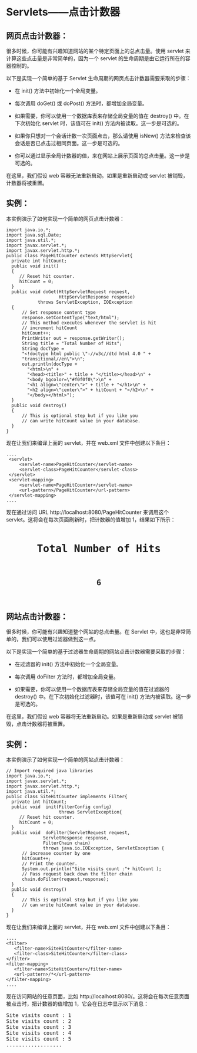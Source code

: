# Servlets——点击计数器

## 网页点击计数器：

很多时候，你可能有兴趣知道网站的某个特定页面上的总点击量。使用 servlet 来计算这些点击量是非常简单的，因为一个 servlet 的生命周期是由它运行所在的容器控制的。

以下是实现一个简单的基于 Servlet 生命周期的网页点击计数器需要采取的步骤：

- 在 init() 方法中初始化一个全局变量。

- 每次调用 doGet() 或 doPost() 方法时，都增加全局变量。

- 如果需要，你可以使用一个数据库表来存储全局变量的值在 destroy() 中。在下次初始化 servlet 时，该值可在 init() 方法内被读取。这一步是可选的。

- 如果你只想对一个会话计数一次页面点击，那么请使用 isNew() 方法来检查该会话是否已点击过相同页面。这一步是可选的。

- 你可以通过显示全局计数器的值，来在网站上展示页面的总点击量。这一步是可选的。

在这里，我们假设 web 容器无法重新启动。如果是重新启动或 servlet 被销毁，计数器将被重置。

## 实例：

本实例演示了如何实现一个简单的网页点击计数器：

``` 
import java.io.*;
import java.sql.Date;
import java.util.*;
import javax.servlet.*;
import javax.servlet.http.*;
public class PageHitCounter extends HttpServlet{   
  private int hitCount;                
  public void init() 
  { 
     // Reset hit counter.
     hitCount = 0;
  } 
  public void doGet(HttpServletRequest request,
                    HttpServletResponse response)
            throws ServletException, IOException
  {
      // Set response content type
      response.setContentType("text/html");
      // This method executes whenever the servlet is hit 
      // increment hitCount 
      hitCount++; 
      PrintWriter out = response.getWriter();
      String title = "Total Number of Hits";
      String docType =
      "<!doctype html public \"-//w3c//dtd html 4.0 " +
      "transitional//en\">\n";
      out.println(docType +
        "<html>\n" +
        "<head><title>" + title + "</title></head>\n" +
        "<body bgcolor=\"#f0f0f0\">\n" +
        "<h1 align=\"center\">" + title + "</h1>\n" +
        "<h2 align=\"center\">" + hitCount + "</h2>\n" +
        "</body></html>");
  }
  public void destroy() 
  { 
      // This is optional step but if you like you
      // can write hitCount value in your database.
  } 
} 
```

现在让我们来编译上面的 servlet，并在 web.xml 文件中创建以下条目：

``` 
....
 <servlet>
     <servlet-name>PageHitCounter</servlet-name>
     <servlet-class>PageHitCounter</servlet-class>
 </servlet>
 <servlet-mapping>
     <servlet-name>PageHitCounter</servlet-name>
     <url-pattern>/PageHitCounter</url-pattern>
 </servlet-mapping>
....
```

现在通过访问 URL http://localhost:8080/PageHitCounter 来调用这个 servlet。这将会在每次页面刷新时，把计数器的值增加 1，结果如下所示：

<pre class="result notranslate">
<h1 align="center">Total Number of Hits</h1>
<h2 align="center">6</h2>
</pre>


## 网站点击计数器：

很多时候，你可能有兴趣知道整个网站的总点击量。在 Servlet 中，这也是非常简单的，我们可以使用过滤器做到这一点。

以下是实现一个简单的基于过滤器生命周期的网站点击计数器需要采取的步骤：

- 在过滤器的 init() 方法中初始化一个全局变量。

- 每次调用 doFilter 方法时，都增加全局变量。

- 如果需要，你可以使用一个数据库表来存储全局变量的值在过滤器的 destroy() 中。在下次初始化过滤器时，该值可在 init() 方法内被读取。这一步是可选的。

在这里，我们假设 web 容器将无法重新启动。如果是重新启动或 servlet 被销毁，点击计数器将被重置。

## 实例：

本实例演示了如何实现一个简单的网站点击计数器：

``` 
// Import required java libraries
import java.io.*;
import javax.servlet.*;
import javax.servlet.http.*;
import java.util.*;
public class SiteHitCounter implements Filter{   
  private int hitCount;                
  public void  init(FilterConfig config) 
                    throws ServletException{
     // Reset hit counter.
     hitCount = 0;
  }
  public void  doFilter(ServletRequest request, 
              ServletResponse response,
              FilterChain chain) 
              throws java.io.IOException, ServletException {
      // increase counter by one
      hitCount++;
      // Print the counter.
      System.out.println("Site visits count :"+ hitCount );
      // Pass request back down the filter chain
      chain.doFilter(request,response);
  }
  public void destroy() 
  { 
      // This is optional step but if you like you
      // can write hitCount value in your database.
  } 
} 
```

现在让我们来编译上面的 servlet，并在 web.xml 文件中创建以下条目：

``` 
....
<filter>
   <filter-name>SiteHitCounter</filter-name>
   <filter-class>SiteHitCounter</filter-class>
</filter>
<filter-mapping>
   <filter-name>SiteHitCounter</filter-name>
   <url-pattern>/*</url-pattern>
</filter-mapping>
....
```

现在访问网站的任意页面，比如 http://localhost:8080/。这将会在每次任意页面被点击时，把计数器的值增加 1，它会在日志中显示以下消息：

<pre class="result notranslate">
Site visits count : 1
Site visits count : 2
Site visits count : 3
Site visits count : 4
Site visits count : 5
..................
</pre>



